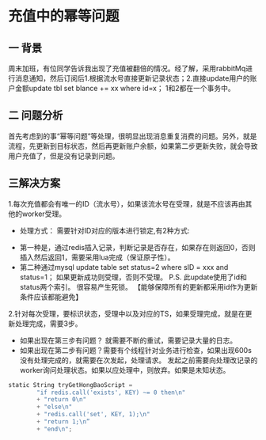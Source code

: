 
# 充值中的幂等问题
## 一 背景
周末加班，有位同学告诉我出现了充值被翻倍的情况。经了解，采用rabbitMq进行消息通知，然后订阅后1.根据流水号直接更新记录状态；2.直接update用户的账户金额update tbl set blance += xx where id=x； 1和2都在一个事务中。

## 二 问题分析
首先考虑到的事“幂等问题”等处理，很明显出现消息重复消费的问题。另外，就是流程，先更新到目标状态，然后再更新账户余额，如果第二步更新失败，就会导致用户充值了，但是没有记录到问题。

## 三解决方案
1.每次充值都会有唯一的ID（流水号），如果该流水号在受理，就是不应该再由其他的worker受理。
* 处理方式： 需要针对ID对应的版本进行锁定,有2种方式:
+ 第一种是，通过redis插入记录，判断记录是否存在，如果存在则返回0，否则插入然后返回1，需要采用lua完成（保证原子性）。 
+ 第二种通过mysql update table set status=2 where sID = xxx and status=1； 如果更新成功则受理，否则不受理。 
P.S. 此update使用了id和status两个索引。 很容易产生死锁。 【能够保障所有的更新都采用id作为更新条件应该都能避免】

2.针对每次受理，要标识状态，受理中以及对应的TS，如果受理完成，就是在更新处理完成，需要3步。
* 如果出现在第三步有问题？ 就需要不断的重试，需要记录大量的日志。
* 如果出现在第二步有问题？需要有个线程针对业务进行检查，如果出现600s没有处理完成的，就需要在次发起，处理请求。 发起之前需要向处理改记录的worker询问处理状态。如果以应处理中，则放弃。如果是未知状态。


``` java
static String tryGetHongBaoScript =   
		"if redis.call('exists', KEY) ~= 0 then\n"  
		+ "return 0\n"  
		+ "else\n"
		+ "redis.call('set', KEY, 1);\n"  
		+ "return 1;\n”  
		+ "end\n"; 
```

